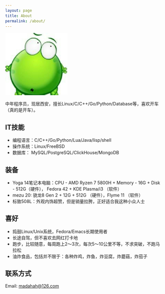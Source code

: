 ```yaml
---
layout: page
title: About
permalink: /about/
---
```


![头像](/images/avar.png)


中年程序员，现居西安，擅长Linux/C/C++/Go/Python/Database等，喜欢开车（真的是开车）。

## IT技能
* 编程语言：C/C++/Go/Python/Lua/Java/lisp/shell
* 操作系统：Linux/FreeBSD
* 数据库： MySQL/PostgreSQL/ClickHouse/MongoDB

## 装备
* Yoga 14笔记本电脑：CPU - AMD Ryzen 7 5800H + Memory - 16G + Disk - 512G（硬件）， Fedora 42 + KDE Plasma/i3 （软件）
* mezu 20: 骁龙8 Gen 2 + 12G + 512G （硬件），Flyme 11 （软件）
* 标致508L：外观内饰超赞，但是销量拉胯，正好适合我这种小众人士

## 喜好
* 捣鼓Linux/Unix系统，Fedora/Emacs长期使用者
* 长途自驾，但不喜欢去网红打卡地
* 跑步，比较随意，每周跑上2～3次，每次5～10公里不等，不求突破，不跑马拉松
* 油炸食品，包括并不限于：各种炸鸡，炸鱼，炸豆腐，炸蘑菇，炸茄子

## 联系方式

Email: madahah@126.com


